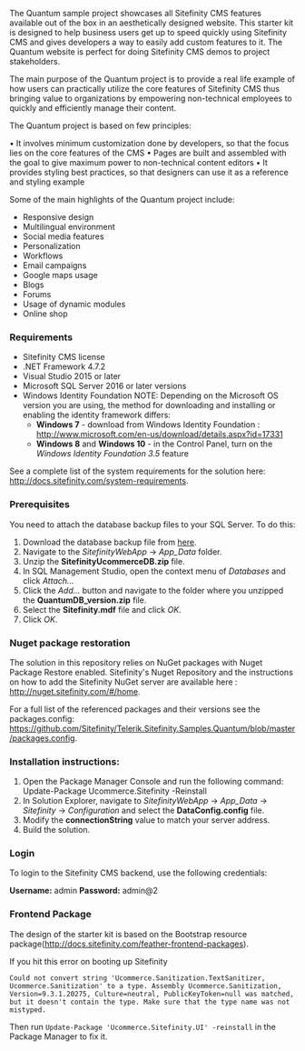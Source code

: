 The Quantum sample project showcases all Sitefinity CMS features available out of the box in an aesthetically designed website. This starter kit is designed to help business users get up to speed quickly using Sitefinity CMS and gives developers a way to easily add custom features to it. The Quantum website is perfect for doing Sitefinity CMS demos to project stakeholders.

The main purpose of the Quantum project is to provide a real life example of how users can practically utilize the core features of Sitefinity CMS thus bringing value to organizations by empowering non-technical employees to quickly and efficiently manage their content.

The Quantum project is based on few principles:

• It involves minimum customization done by developers, so that the focus lies on the core features of the CMS 
• Pages are built and assembled with the goal to give maximum power to non-technical content editors 
• It provides styling best practices, so that designers can use it as a reference and styling example

Some of the main highlights of the Quantum project include:

- Responsive design
- Multilingual environment
- Social media features
- Personalization
- Workflows
- Email campaigns
- Google maps usage
- Blogs
- Forums
- Usage of dynamic modules
- Online shop

### **Requirements**

- Sitefinity CMS license
- .NET Framework 4.7.2
- Visual Studio 2015 or later
- Microsoft SQL Server 2016 or later versions
- Windows Identity Foundation NOTE: Depending on the Microsoft OS version you are using, the method for downloading and installing or enabling the identity framework differs:
  - **Windows 7**  - download from  Windows Identity Foundation : http://www.microsoft.com/en-us/download/details.aspx?id=17331
  - **Windows 8** and **Windows 10** - in the Control Panel, turn on the *Windows Identity Foundation 3.5* feature 

See a complete list of the system requirements for the solution here: http://docs.sitefinity.com/system-requirements.

### **Prerequisites**

You need to attach the database backup files to your SQL Server. To do this:

1. Download the database backup file from [here](https://sitefinitystore.blob.core.windows.net/files/Telerik.Sitefinity.Samples.Quantum/SitefinityUcommerceDB.zip).
2. Navigate to the _SitefinityWebApp_ -&gt; _App\_Data_ folder.
3. Unzip the  **SitefinityUcommerceDB.zip**  file.
4. In SQL Management Studio, open the context menu of _Databases_ and click _Attach..._
5. Click the _Add..._ button and navigate to the folder where you unzipped the  **QuantumDB_version.zip**  file.
6. Select the  **Sitefinity.mdf**  file and click _OK_.
7. Click _OK_.

### **Nuget package restoration**

The solution in this repository relies on NuGet packages with Nuget Package Restore enabled. Sitefinity&#39;s Nuget Repository and the instructions on how to add the Sitefinity NuGet server are available here : http://nuget.sitefinity.com/#/home.

For a full list of the referenced packages and their versions see the packages.config: https://github.com/Sitefinity/Telerik.Sitefinity.Samples.Quantum/blob/master/packages.config.

### **Installation instructions:**

1. Open the Package Manager Console and run the following command: Update-Package Ucommerce.Sitefinity -Reinstall
2. In Solution Explorer, navigate to _SitefinityWebApp_ -&gt; _App\_Data_ -&gt; _Sitefinity_ -&gt; _Configuration_ and select the  **DataConfig.config**  file.
2. Modify the  **connectionString**  value to match your server address.
3. Build the solution.

### **Login**

To login to the Sitefinity CMS backend, use the following credentials:

**Username:**  admin  **Password:**  admin@2

### **Frontend Package**

The design of the starter kit is based on the Bootstrap resource package(http://docs.sitefinity.com/feather-frontend-packages).



If you hit this error on booting up Sitefinity
```
Could not convert string 'Ucommerce.Sanitization.TextSanitizer, Ucommerce.Sanitization' to a type. Assembly Ucommerce.Sanitization, Version=9.3.1.20275, Culture=neutral, PublicKeyToken=null was matched, but it doesn't contain the type. Make sure that the type name was not mistyped.
```

Then run `Update-Package 'Ucommerce.Sitefinity.UI' -reinstall` in the Package Manager to fix it.
